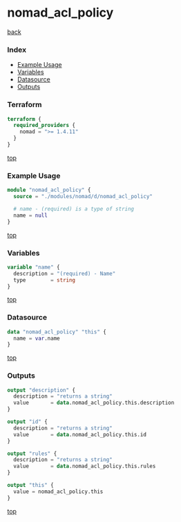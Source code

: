 # nomad_acl_policy

[back](../nomad.md)

### Index

- [Example Usage](#example-usage)
- [Variables](#variables)
- [Datasource](#datasource)
- [Outputs](#outputs)

### Terraform

```terraform
terraform {
  required_providers {
    nomad = ">= 1.4.11"
  }
}
```

[top](#index)

### Example Usage

```terraform
module "nomad_acl_policy" {
  source = "./modules/nomad/d/nomad_acl_policy"

  # name - (required) is a type of string
  name = null
}
```

[top](#index)

### Variables

```terraform
variable "name" {
  description = "(required) - Name"
  type        = string
}
```

[top](#index)

### Datasource

```terraform
data "nomad_acl_policy" "this" {
  name = var.name
}
```

[top](#index)

### Outputs

```terraform
output "description" {
  description = "returns a string"
  value       = data.nomad_acl_policy.this.description
}

output "id" {
  description = "returns a string"
  value       = data.nomad_acl_policy.this.id
}

output "rules" {
  description = "returns a string"
  value       = data.nomad_acl_policy.this.rules
}

output "this" {
  value = nomad_acl_policy.this
}
```

[top](#index)